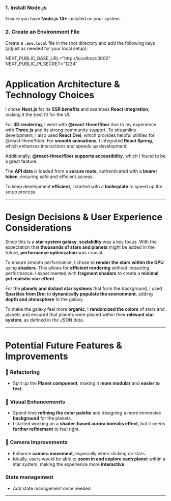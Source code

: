 ### 1. Install Node.js

Ensure you have **Node.js 14+** installed on your system.

### 2. Create an Environment File

Create a **`.env.local`** file in the root directory and add the following keys (adjust as needed for your local setup):

NEXT_PUBLIC_BASE_URL="http://localhost:3000"
NEXT_PUBLIC_PI_SECRET="1234"

# Application Architecture & Technology Choices

I chose **Next.js** for its **SSR benefits** and seamless **React integration**, making it the best fit for the UI.

For **3D rendering**, I went with **@react-three/fiber** due to my experience with **Three.js** and its strong community support. To streamline development, I also used **React Drei**, which provides helpful utilities for @react-three/fiber. For **smooth animations**, I integrated **React Spring**, which enhances interactions and speeds up development.

Additionally, **@react-three/fiber supports accessibility**, which I found to be a great feature.

The **API data** is loaded from a **secure route**, authenticated with a **bearer token**, ensuring safe and efficient access.

To keep development **efficient**, I started with a **boilerplate** to speed up the setup process.

---

# Design Decisions & User Experience Considerations

Since this is a **star system galaxy**, **scalability** was a key focus. With the expectation that **thousands of stars and planets** might be added in the future, **performance optimization** was crucial.

To ensure smooth performance, I chose to **render the stars within the GPU** using **shaders**. This allows for **efficient rendering** without impacting performance. I experimented with **fragment shaders** to create a **minimal yet realistic star effect**.

For the **planets and distant star systems** that form the background, I used **Sparkles from Drei** to **dynamically populate the environment**, adding **depth and atmosphere** to the galaxy.

To make the galaxy feel more **organic**, I **randomized the colors** of stars and planets and ensured that planets were placed within their **relevant star system**, as defined in the JSON data.

---

# Potential Future Features & Improvements

### 🔧 **Refactoring**

- Split up the **Planet component**, making it **more modular** and **easier to test**.

### 🎨 **Visual Enhancements**

- Spend time **refining the color palette** and designing a more immersive **background** for the planets.
- I started working on a **shader-based aurora borealis effect**, but it needs **further refinement** to feel right.

### 🎥 **Camera Improvements**

- Enhance **camera movement**, especially when clicking on stars.
- Ideally, users would be able to **zoom in and explore each planet** within a star system, making the experience more **interactive**.

### **State management**

- Add state management once needed

---
